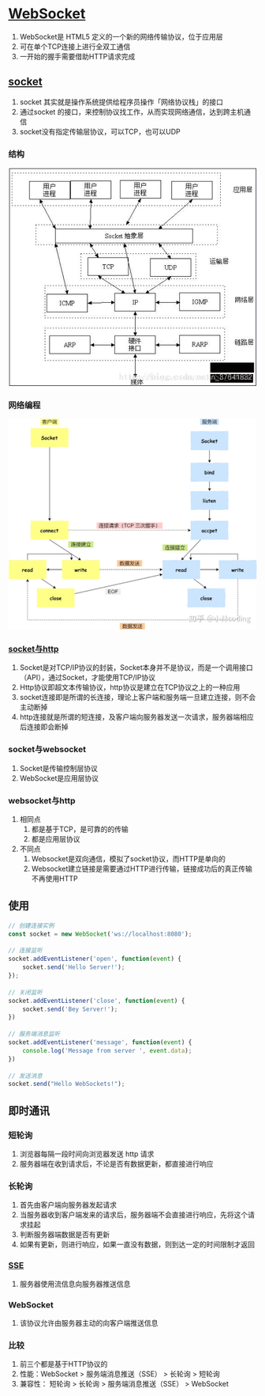# [WebSocket](https://developer.mozilla.org/zh-CN/docs/Web/API/WebSocket)
1. WebSocket是 HTML5 定义的一个新的网络传输协议，位于应用层
2. 可在单个TCP连接上进行全双工通信
3. 一开始的握手需要借助HTTP请求完成

## [socket](https://www.zhihu.com/question/29637351)

1. socket 其实就是操作系统提供给程序员操作「网络协议栈」的接口
2. 通过socket 的接口，来控制协议找工作，从而实现网络通信，达到跨主机通信
3. socket没有指定传输层协议，可以TCP，也可以UDP

### 结构

![socket结构](assets/06-socket结构.png)

### 网络编程

![socket网络编程](assets/06-socket网络编程.jpg)

### [socket与http](https://zhuanlan.zhihu.com/p/142650150)

1. Socket是对TCP/IP协议的封装，Socket本身并不是协议，而是一个调用接口（API），通过Socket，才能使用TCP/IP协议
2. Http协议即超文本传输协议，http协议是建立在TCP协议之上的一种应用
3. socket连接即是所谓的长连接，理论上客户端和服务端一旦建立连接，则不会主动断掉
4. http连接就是所谓的短连接，及客户端向服务器发送一次请求，服务器端相应后连接即会断掉

### socket与websocket

1. Socket是传输控制层协议
2. WebSocket是应用层协议

### websocket与http

1. 相同点
   1. 都是基于TCP，是可靠的的传输
   2. 都是应用层协议
2. 不同点
   1. Websocket是双向通信，模拟了socket协议，而HTTP是单向的
   2. Websocket建立链接是需要通过HTTP进行传输，链接成功后的真正传输不再使用HTTP

## 使用

```js
// 创建连接实例
const socket = new WebSocket('ws://localhost:8080');

// 连接监听
socket.addEventListener('open', function(event) {
    socket.send('Hello Server!');
});

// 关闭监听
socket.addEventListener('close', function(event) {
    socket.send('Bey Server!');
})

// 服务端消息监听
socket.addEventListener('message', function(event) {
    console.log('Message from server ', event.data);
})

// 发送消息
socket.send("Hello WebSockets!");
```

## 即时通讯

### 短轮询

1. 浏览器每隔一段时间向浏览器发送 http 请求
2. 服务器端在收到请求后，不论是否有数据更新，都直接进行响应

### 长轮询

1. 首先由客户端向服务器发起请求
2. 当服务器收到客户端发来的请求后，服务器端不会直接进行响应，先将这个请求挂起
3. 判断服务器端数据是否有更新
4. 如果有更新，则进行响应，如果一直没有数据，则到达一定的时间限制才返回

### [SSE](https://juejin.cn/post/6854573215516196878)

1. 服务器使用流信息向服务器推送信息

### WebSocket 

1. 该协议允许由服务器主动的向客户端推送信息

### 比较

1. 前三个都是基于HTTP协议的
2. 性能：WebSocket > 服务端消息推送（SSE） > 长轮询 > 短轮询
3. 兼容性： 短轮询 > 长轮询 > 服务端消息推送（SSE） > WebSocket
